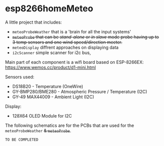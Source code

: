 # esp8266homeMeteo

A little project that includes:
* `meteoProbeWeather` that is a 'brain for all the input systems'
* ~~`meteoProbe` that can be *stand-alone* or *in slave* mode probe having up to 3 temp sensors and one wind speed/direction meeter.~~
* `meteoDisplay` diffrent approaches on displaying data
* `i2cScanner` simple scanner for i2c bus,

Main part of each component is a wifi board based on ESP-8266EX: https://www.wemos.cc/product/d1-mini.html

Sensors used:
* DS18B20 - Temperature (OneWire)
* GY-BMP280/BME280 - Atmospheric Pressure / Temperature (I2C)
* GY-49 MAX44009 - Ambient Light (I2C)

Display:
* 128X64 OLED Module for I2C

The following schematics are for the PCBs that are used for the `meteoProbeWeather` ~~& `meteoProbe`~~.

`TO BE COMPLETED`
